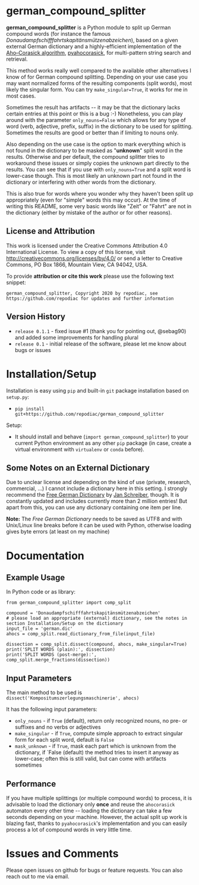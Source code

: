 # german_compound_splitter

**german_compound_splitter** is a Python module to split up German compound words (for instance the famous *Donaudampfschifffahrtskapitänsmützenabzeichen*), based on a given external German dictionary and a highly-efficient implementation of the [Aho–Corasick algorithm](https://en.wikipedia.org/wiki/Aho%E2%80%93Corasick_algorithm), [pyahocorasick](https://pypi.org/project/pyahocorasick/), for multi-pattern string search and retrieval.

This method works really well compared to the available other alternatives I know of for German compound splitting. Depending on your use case you may want normalized forms of the resulting components (split words), most likely the singular form. You can try `make_singular=True`, it works for me in most cases.

Sometimes the result has artifacts -- it may be that the dictionary lacks certain entries at this point or this is a bug :-)
Nonetheless, you can play around with the parameter `only_nouns=False` which allows for any type of word (verb, adjective, prefix, suffix) in the dictionary to be used for splitting. Sometimes the results are
good or better than if limiting to nouns only.

Also depending on the use case is the option to mark everything which is not found in the dictionary to be masked as "__unknown__" split word in the results. Otherwise and per default, the compound splitter tries to workaround these issues or simply copies the unknown part directly to the results. You can see that if you use with `only_nouns=True` and a split word is lower-case though. This is most likely an unknown part not found in the dictionary or interfering with other words from the dictionary.

This is also true for words where you wonder why they haven't been split up appropriately (even for "simple" words this may occur). At the time of writing this README, some very basic words like "Zeit" or "Fahrt" are not in the dictionary (either by mistake of the author or for other reasons).

## License and Attribution

This work is licensed under the Creative Commons Attribution 4.0 International License. To view a copy of this license, visit http://creativecommons.org/licenses/by/4.0/ or send a letter to Creative Commons, PO Box 1866, Mountain View, CA 94042, USA.

To provide **attribution or cite this work** please use the following text snippet:
```
german_compound_splitter, Copyright 2020 by repodiac, see https://github.com/repodiac for updates and further information
```

## Version History

* `release 0.1.1` - fixed issue #1 (thank you for pointing out, @sebag90) and added some improvements for handling plural
* `release 0.1` - initial release of the software, please let me know about bugs or issues

# Installation/Setup

Installation is easy using `pip` and built-in `git` package installation based on `setup.py`:

* `pip install git+https://github.com/repodiac/german_compound_splitter`

Setup:

- It should install and behave (`import german_compound_splitter`) to your current Python environment as any other `pip` package (in case, create a virtual environment with `virtualenv` or `conda` before).

## Some Notes on an External Dictionary

Due to unclear license and depending on the kind of use (private, research, commercial, ...) I cannot include a dictionary here in this setting. I strongly recommend the [Free German Dictionary](https://sourceforge.net/projects/germandict/files/latest/download) by [Jan Schreiber](https://github.com/janschreiber), though. It is constantly updated and includes currently more than 2 million entries! But apart from this, you can use any dictionary containing one item per line.

**Note:** The *Free German Dictionary* needs to be saved as UTF8 and with Unix/Linux line breaks before it can be used with Python, otherwise loading gives byte errors (at least on my machine)

# Documentation

## Example Usage

In Python code or as library:

```
from german_compound_splitter import comp_split

compound = 'Donaudampfschifffahrtskapitänsmützenabzeichen'
# please load an appropriate (external) dictionary, see the notes in section Installation/Setup on the dictionary
input_file = 'german.dic'
ahocs = comp_split.read_dictionary_from_file(input_file)

dissection = comp_split.dissect(compound, ahocs, make_singular=True)
print('SPLIT WORDS (plain):', dissection)
print('SPLIT WORDS (post-merge):', comp_split.merge_fractions(dissection))
```

## Input Parameters

The main method to be used is `dissect('Kompositumszerlegungsmaschinerie', ahocs)`

It has the following input parameters:

* `only_nouns` - if `True` (default), return only recognized nouns, no pre- or suffixes and no verbs or adjectives
* `make_singular` - if `True`, compute simple approach to extract singular form for each split word, default is `False`
* `mask_unknown` - if `True`, mask each part which is unknown from the dictionary, if `False (default) the method tries to insert it anyway as lower-case; often this is still valid, but can come with artifacts sometimes

## Performance

If you have multiple splittings (or multiple compound words) to process, it is advisable to load the dictionary only **once** and reuse the `ahocorasick` automaton every other time -- loading the dictionary can take a few seconds depending on your machine. However, the actual split up work is blazing fast, thanks to `pyahocorasick`'s implementation and you can easily process a lot of compound words in very little time.

# Issues and Comments

Please open issues on github for bugs or feature requests. You can also reach out to me via email.
